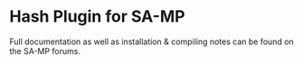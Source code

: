 Hash Plugin for SA-MP
=====================

Full documentation as well as installation & compiling notes can be found on the SA-MP forums.
